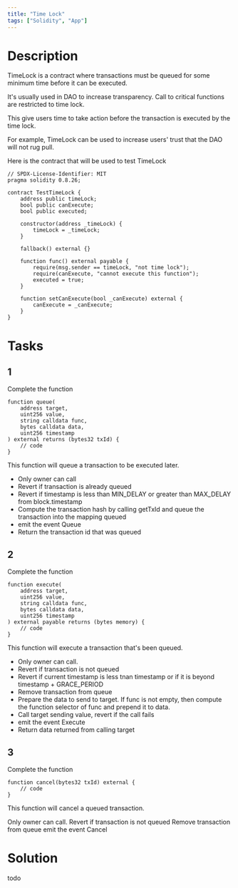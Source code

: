 ```yaml
---
title: "Time Lock"
tags: ["Solidity", "App"]
---
```


# Description

TimeLock is a contract where transactions must be queued for some minimum time before it can be executed.

It's usually used in DAO to increase transparency. Call to critical functions are restricted to time lock.

This give users time to take action before the transaction is executed by the time lock.

For example, TimeLock can be used to increase users' trust that the DAO will not rug pull.

Here is the contract that will be used to test TimeLock

```sol
// SPDX-License-Identifier: MIT
pragma solidity 0.8.26;

contract TestTimeLock {
    address public timeLock;
    bool public canExecute;
    bool public executed;

    constructor(address _timeLock) {
        timeLock = _timeLock;
    }

    fallback() external {}

    function func() external payable {
        require(msg.sender == timeLock, "not time lock");
        require(canExecute, "cannot execute this function");
        executed = true;
    }

    function setCanExecute(bool _canExecute) external {
        canExecute = _canExecute;
    }
}
```

# Tasks

## 1

Complete the function

```
function queue(
    address target,
    uint256 value,
    string calldata func,
    bytes calldata data,
    uint256 timestamp
) external returns (bytes32 txId) {
    // code
}
```

This function will queue a transaction to be executed later.

- Only owner can call
- Revert if transaction is already queued
- Revert if timestamp is less than MIN_DELAY or greater than MAX_DELAY from block.timestamp
- Compute the transaction hash by calling getTxId and queue the transaction into the mapping queued
- emit the event Queue
- Return the transaction id that was queued

## 2

Complete the function

```
function execute(
    address target,
    uint256 value,
    string calldata func,
    bytes calldata data,
    uint256 timestamp
) external payable returns (bytes memory) {
    // code
}
```

This function will execute a transaction that's been queued.

- Only owner can call.
- Revert if transaction is not queued
- Revert if current timestamp is less tnan timestamp or if it is beyond timestamp + GRACE_PERIOD
- Remove transaction from queue
- Prepare the data to send to target. If func is not empty, then compute the function selector of func and prepend it to data.
- Call target sending value, revert if the call fails
- emit the event Execute
- Return data returned from calling target

## 3

Complete the function

```
function cancel(bytes32 txId) external {
    // code
}
```

This function will cancel a queued transaction.

Only owner can call.
Revert if transaction is not queued
Remove transaction from queue
emit the event Cancel

# Solution

todo

